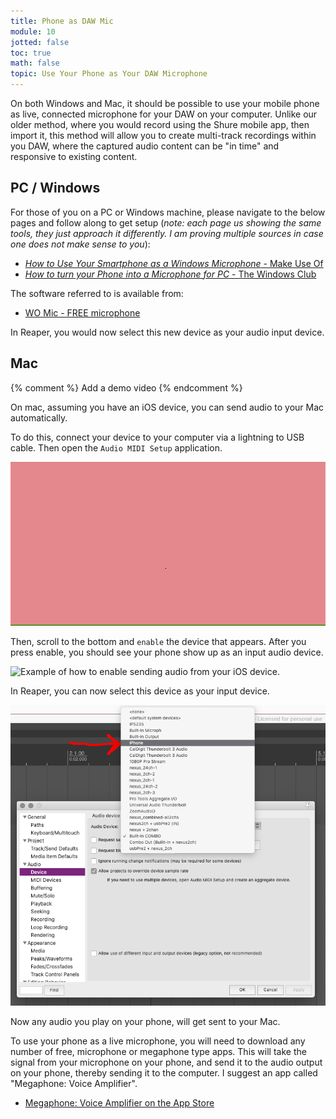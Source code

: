 ```yaml
---
title: Phone as DAW Mic
module: 10
jotted: false
toc: true
math: false
topic: Use Your Phone as Your DAW Microphone
---
```


On both Windows and Mac, it should be possible to use your mobile phone as live, connected microphone for your DAW on your computer. Unlike our older method, where you would record using the Shure mobile app, then import it, this method will allow you to create multi-track recordings within you DAW, where the captured audio content can be "in time" and responsive to existing content.

## PC / Windows

For those of you on a PC or Windows machine, please navigate to the below pages and follow along to get setup (_note: each page us showing the same tools, they just approach it differently. I am proving multiple sources in case one does not make sense to you_):

- [_How to Use Your Smartphone as a Windows Microphone_ - Make Use Of](https://www.makeuseof.com/tag/use-smartphone-windows-microphone/)
- [_How to turn your Phone into a Microphone for PC_ - The Windows Club](https://www.thewindowsclub.com/turn-your-phone-into-a-microphone-for-pc)

The software referred to is available from:

- [WO Mic - FREE microphone](https://wolicheng.com/womic/)

In Reaper, you would now select this new device as your audio input device.

## Mac

{% comment %}
Add a demo video
{% endcomment %}



On mac, assuming you have an iOS device, you can send audio to your Mac automatically.

To do this, connect your device to your computer via a lightning to USB cable. Then open the `Audio MIDI Setup` application.

![Example of opening the Audio MIDI Setup app](../imgs/open-audio-midi.gif "Example of opening the Audio MIDI Setup app")

Then, scroll to the bottom and `enable` the device that appears. After you press enable, you should see your phone show up as an input audio device.

![Example of how to enable sending audio from your iOS device.](../imgs/enable-ios.gif "Example of how to enable sending audio from your iOS device")

In Reaper, you can now select this device as your input device.

![iPhone as Audio Device in Reaper](../imgs/iphone-as-audio-device.png "iPhone as Audio Device in Reaper")

Now any audio you play on your phone, will get sent to your Mac.

To use your phone as a live microphone, you will need to download any number of free, microphone or megaphone type apps. This will take the signal from your microphone on your phone, and send it to the audio output on your phone, thereby sending it to the computer. I suggest an app called "Megaphone: Voice Amplifier".

- [‎Megaphone: Voice Amplifier on the App Store](https://apps.apple.com/us/app/megaphone-voice-amplifier/id304955183)
